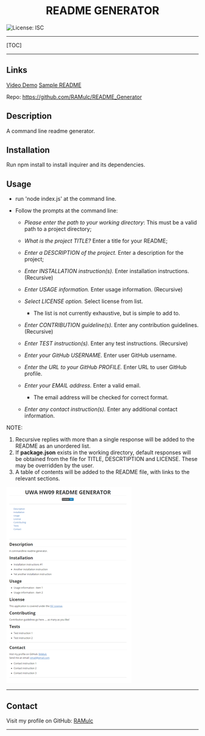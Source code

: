 <h1 align=center>README GENERATOR</h1>

![License: ISC](https://img.shields.io/badge/License-ISC-blue.svg)

------

[TOC]

------

## Links

<a href=https://github.com/RAMulc/README_Generator/blob/main/demo/ReadmeDemo.webm>Video Demo</a>
<a href=https://github.com/RAMulc/README_Generator/blob/main/demo/SampleREADME.md>Sample README</a>

Repo: https://github.com/RAMulc/README_Generator 

## Description

A command line readme generator. 

## Installation
Run npm install to install inquirer and its dependencies.

## Usage
- run 'node index.js' at the command line.

- Follow the prompts at the command line:

  - *Please enter the path to your working directory*: This must be a valid path to a project directory;

  - *What is the project TITLE?* Enter a title for your README;

  - *Enter a DESCRIPTION of the project.* Enter a description for the project;

  - *Enter INSTALLATION instruction(s).* Enter installation instructions. (Recursive)

  - *Enter USAGE information.* Enter usage information. (Recursive)

  - *Select LICENSE option.* Select license from list. 

    - The list is not currently exhaustive, but is simple to add to.

  - *Enter CONTRIBUTION guideline(s).* Enter any contribution guidelines. (Recursive)

  - *Enter TEST instruction(s).* Enter any test instructions. (Recursive)

  - *Enter your GitHub USERNAME.* Enter user GitHub username.

  - *Enter the URL to your GitHub PROFILE.* Enter URL to user GitHub profile.

  - *Enter your EMAIL address.* Enter a valid email.

    - The email address will be checked for correct format.

  - *Enter any contact instruction(s).* Enter any additional contact information.

    

NOTE: 

1. Recursive replies with more than a single response will be added to the README as an unordered list.
2. If **package.json** exists in the working directory, default responses will be obtained from the file for TITLE, DESCRTIPTION and LICENSE. These may be overridden by the user.
3. A table of contents will be added to the README file, with links to the relevant sections.

<img src="https://github.com/RAMulc/README_Generator/blob/main/demo/Screenshot.png" style="zoom:50%;" />

------

## Contact
Visit my profile on GitHub: [RAMulc](<https://github.com/RAMulc>)

------

